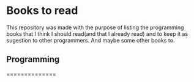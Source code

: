 # Books to read
This repository was made with the purpose of listing the programming books that I think I should read(and that I already read) and to keep it as sugestion to other programmers. And maybe some other books to.

## Programming
==============
